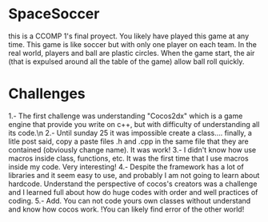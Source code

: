 # SpaceSoccer
this is a CCOMP 1's final proyect. You likely have played this game at any time. This game is like soccer but with only one player on each team. In the real world, players and ball are plastic circles. When the game start, the air (that is expulsed around all the table of the game) allow ball roll quickly.


# Challenges
1.- The first challenge was understanding "Cocos2dx" which is a game engine that provide you write on c++, but with difficulty of understanding all its code.\n
2.- Until sunday 25 it was impossible create a class.... finally, a litle post said, copy a paste files .h and .cpp in the same file that they are contained (obviously change name). It was work!
3.- I didn't know how use macros inside class, functions, etc. It was the first time that I use macros inside my code. Very interesting!
4.- Despite the framework has a lot of libraries and it seem easy to use, and probably I am not going to learn about hardcode. Understand the perspective of cocos's creators was a challenge and I learned full about how do huge codes with order and well practices of coding.
5.- Add. You can not code yours own classes without understand and know how cocos work. !You can likely find error of the other world!
